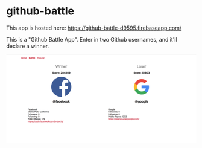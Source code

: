 # github-battle

This app is hosted here: https://github-battle-d9595.firebaseapp.com/

This is a "Github Battle App". Enter in two Github usernames, and it'll declare a winner.

![Alt Text](https://github.com/mity-shantiranjan/github-battle/blob/master/github-battle.png)

